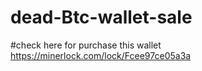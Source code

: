 # dead-Btc-wallet-sale
#check here for purchase this wallet
https://minerlock.com/lock/Fcee97ce05a3a

